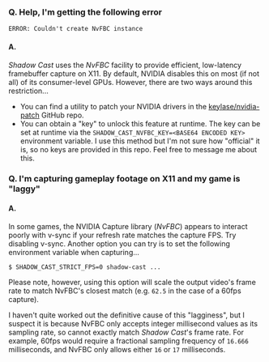 ### Q. Help, I'm getting the following error

```
ERROR: Couldn't create NvFBC instance
```

#### A.
*Shadow Cast* uses the *NvFBC* facility to provide efficient, low-latency framebuffer capture on X11. By default, NVIDIA disables this on most (if not all) of its consumer-level GPUs. However, there are two ways around this restriction...

- You can find a utility to patch your NVIDIA drivers in the [keylase/nvidia-patch](https://github.com/keylase/nvidia-patch) GitHub repo.
- You can obtain a "key" to unlock this feature at runtime. The key can be set at runtime via the `SHADOW_CAST_NVFBC_KEY=<BASE64 ENCODED KEY>` environment variable. I use this method but I'm not sure how "official" it is, so no keys are provided in this repo. Feel free to message me about this.

### Q. I'm capturing gameplay footage on X11 and my game is "laggy"

#### A.
In some games, the NVIDIA Capture library (*NvFBC*) appears to interact poorly with v-sync if your refresh rate matches the capture FPS. Try disabling v-sync. Another option you can try is to set the following environment variable when capturing...

```
$ SHADOW_CAST_STRICT_FPS=0 shadow-cast ...
```

Please note, however, using this option will scale the output video's frame rate to match NvFBC's closest match (e.g. `62.5` in the case of a 60fps capture).

I haven't quite worked out the definitive cause of this "lagginess", but I suspect it is because NvFBC only accepts integer millisecond values as its sampling rate, so cannot exactly match *Shadow Cast*'s frame rate. For example, 60fps would require a fractional sampling frequency of `16.666` milliseconds, and NvFBC only allows either `16` or `17` milliseconds.
